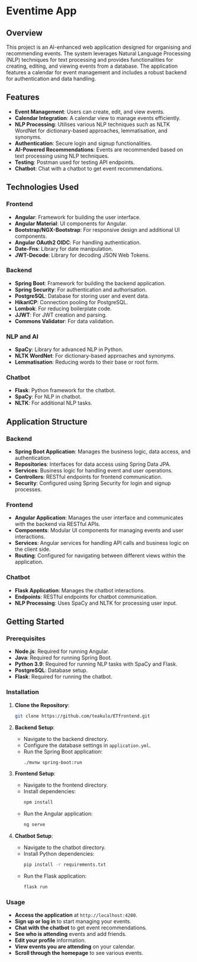# Eventime App

## Overview

This project is an AI-enhanced web application designed for organising and recommending events. The system leverages Natural Language Processing (NLP) techniques for text processing and provides functionalities for creating, editing, and viewing events from a database. The application features a calendar for event management and includes a robust backend for authentication and data handling.

## Features

- **Event Management**: Users can create, edit, and view events.
- **Calendar Integration**: A calendar view to manage events efficiently.
- **NLP Processing**: Utilises various NLP techniques such as NLTK WordNet for dictionary-based approaches, lemmatisation, and synonyms.
- **Authentication**: Secure login and signup functionalities.
- **AI-Powered Recommendations**: Events are recommended based on text processing using NLP techniques.
- **Testing**: Postman used for testing API endpoints.
- **Chatbot**: Chat with a chatbot to get event recommendations.

## Technologies Used

### Frontend

- **Angular**: Framework for building the user interface.
- **Angular Material**: UI components for Angular.
- **Bootstrap/NGX-Bootstrap**: For responsive design and additional UI components.
- **Angular OAuth2 OIDC**: For handling authentication.
- **Date-Fns**: Library for date manipulation.
- **JWT-Decode**: Library for decoding JSON Web Tokens.

### Backend

- **Spring Boot**: Framework for building the backend application.
- **Spring Security**: For authentication and authorisation.
- **PostgreSQL**: Database for storing user and event data.
- **HikariCP**: Connection pooling for PostgreSQL.
- **Lombok**: For reducing boilerplate code.
- **JJWT**: For JWT creation and parsing.
- **Commons Validator**: For data validation.

### NLP and AI

- **SpaCy**: Library for advanced NLP in Python.
- **NLTK WordNet**: For dictionary-based approaches and synonyms.
- **Lemmatisation**: Reducing words to their base or root form.

### Chatbot

- **Flask**: Python framework for the chatbot.
- **SpaCy**: For NLP in chatbot.
- **NLTK**: For additional NLP tasks.

## Application Structure

### Backend

- **Spring Boot Application**: Manages the business logic, data access, and authentication.
- **Repositories**: Interfaces for data access using Spring Data JPA.
- **Services**: Business logic for handling event and user operations.
- **Controllers**: RESTful endpoints for frontend communication.
- **Security**: Configured using Spring Security for login and signup processes.

### Frontend

- **Angular Application**: Manages the user interface and communicates with the backend via RESTful APIs.
- **Components**: Modular UI components for managing events and user interactions.
- **Services**: Angular services for handling API calls and business logic on the client side.
- **Routing**: Configured for navigating between different views within the application.

### Chatbot

- **Flask Application**: Manages the chatbot interactions.
- **Endpoints**: RESTful endpoints for chatbot communication.
- **NLP Processing**: Uses SpaCy and NLTK for processing user input.

## Getting Started

### Prerequisites

- **Node.js**: Required for running Angular.
- **Java**: Required for running Spring Boot.
- **Python 3.9**: Required for running NLP tasks with SpaCy and Flask.
- **PostgreSQL**: Database setup.
- **Flask**: Required for running the chatbot.

### Installation

1. **Clone the Repository**:
   ```sh
   git clone https://github.com/teakulo/ETfrontend.git
   ```

2. **Backend Setup**:
   - Navigate to the backend directory.
   - Configure the database settings in `application.yml`.
   - Run the Spring Boot application:
     ```sh
     ./mvnw spring-boot:run
     ```

3. **Frontend Setup**:
   - Navigate to the frontend directory.
   - Install dependencies:
     ```sh
     npm install
     ```
   - Run the Angular application:
     ```sh
     ng serve
     ```

4. **Chatbot Setup**:
   - Navigate to the chatbot directory.
   - Install Python dependencies:
     ```sh
     pip install -r requirements.txt
     ```
   - Run the Flask application:
     ```sh
     flask run
     ```

### Usage

- **Access the application** at `http://localhost:4200`.
- **Sign up or log in** to start managing your events.
- **Chat with the chatbot** to get event recommendations.
- **See who is attending** events and add friends.
- **Edit your profile** information.
- **View events you are attending** on your calendar.
- **Scroll through the homepage** to see various events.
